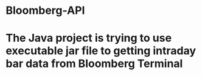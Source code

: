 # Bloomberg-API
# The Java project is trying to use executable jar file to getting intraday bar data from Bloomberg Terminal